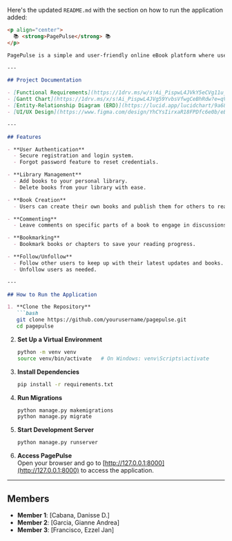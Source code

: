 Here's the updated `README.md` with the section on how to run the application added:

```markdown
<p align="center">  
  📚 <strong>PagePulse</strong> 📚  
</p>  

PagePulse is a simple and user-friendly online eBook platform where users can manage their libraries, create and share books, and engage with a vibrant community of readers and writers.  

---  

## Project Documentation  

- [Functional Requirements](https://1drv.ms/w/s!Ai_PispwL4JVkY5eCVg11u_Riiip8w?e=Nc5xmh)  
- [Gantt Chart](https://1drv.ms/x/s!Ai_PispwL4JVg59YvbsVfwgCeBhRdw?e=qVvrAr)  
- [Entity-Relationship Diagram (ERD)](https://lucid.app/lucidchart/9a68a5e4-805f-4e29-aa13-aa46d94d94ab/edit?viewport_loc=-383%2C-595%2C2994%2C1477%2C0_0&invitationId=inv_e5f0e3f7-03e3-4882-8cbc-7e4e31f5d868)  
- [UI/UX Design](https://www.figma.com/design/YhCYsIirxaR18FPDfc6e0b/eBook-System-UI%2FUX?node-id=0-1&t=07dG7OjOCEW0pZph-1)  

---  

## Features  

- **User Authentication**  
  - Secure registration and login system.  
  - Forgot password feature to reset credentials.  

- **Library Management**  
  - Add books to your personal library.  
  - Delete books from your library with ease.  

- **Book Creation**  
  - Users can create their own books and publish them for others to read.  

- **Commenting**  
  - Leave comments on specific parts of a book to engage in discussions.  

- **Bookmarking**  
  - Bookmark books or chapters to save your reading progress.  

- **Follow/Unfollow**  
  - Follow other users to keep up with their latest updates and books.  
  - Unfollow users as needed.  

---  

## How to Run the Application  

1. **Clone the Repository**  
   ```bash  
   git clone https://github.com/yourusername/pagepulse.git  
   cd pagepulse  
   ```  

2. **Set Up a Virtual Environment**  
   ```bash  
   python -m venv venv  
   source venv/bin/activate   # On Windows: venv\Scripts\activate  
   ```  

3. **Install Dependencies**  
   ```bash  
   pip install -r requirements.txt  
   ```  

4. **Run Migrations**  
   ```bash  
   python manage.py makemigrations  
   python manage.py migrate  
   ```  

5. **Start Development Server**  
   ```bash  
   python manage.py runserver  
   ```  

6. **Access PagePulse**  
   Open your browser and go to [http://127.0.0.1:8000](http://127.0.0.1:8000) to access the application.  

---  

## Members  

- **Member 1**: [Cabana, Danisse D.]  
- **Member 2**: [Garcia, Gianne Andrea]  
- **Member 3**: [Francisco, Ezzel Jan]  
